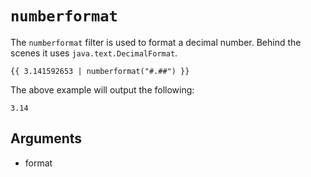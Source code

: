 # `numberformat`
The `numberformat` filter is used to format a decimal number. Behind the scenes it uses `java.text.DecimalFormat`.
```twig
{{ 3.141592653 | numberformat("#.##") }}
```
The above example will output the following:
```twig
3.14
```

## Arguments
- format